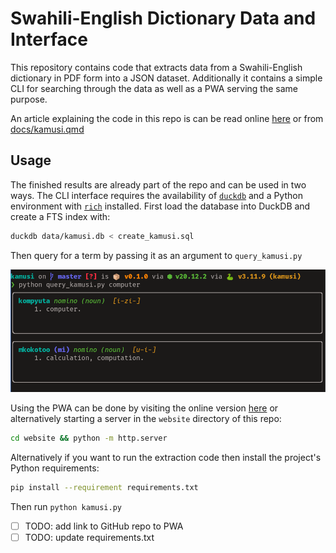 # Swahili-English Dictionary Data and Interface

This repository contains code that extracts data from a Swahili-English
dictionary in PDF form into a JSON dataset. Additionally it contains a simple
CLI for searching through the data as well as a PWA serving the same purpose.

An article explaining the code in this repo is can be read online [here][3] 
or from [docs/kamusi.qmd](docs/kamusi.md)


## Usage

The finished results are already part of the repo and can be used in two ways. 
The CLI interface requires the availability of [`duckdb`][1] and a Python 
environment with [`rich`][2] installed. First load the database into DuckDB 
and create a FTS index with: 

```sh
duckdb data/kamusi.db < create_kamusi.sql
```

Then query for a term by passing it as an argument to `query_kamusi.py`

![Example Usage of CLI](./docs/images/query.png)


Using the PWA can be done by visiting the online version [here][3] or
alternatively starting a server in the `website` directory of this repo:

```sh
cd website && python -m http.server
```

Alternatively if you want to run the extraction code then install the project's
Python requirements:

```sh
pip install --requirement requirements.txt
```

Then run `python kamusi.py`


- [ ] TODO: add link to GitHub repo to PWA 
- [ ] TODO: update requirements.txt

[1]: https://duckdb.org
[2]: https://rich.readthedocs.io/en/stable/
[3]: https://julius383.github.io/kamusi
